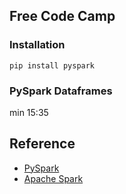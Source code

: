 ## Free Code Camp

### Installation
```
pip install pyspark
```
### PySpark Dataframes
min 15:35

## Reference



- [PySpark](https://www.youtube.com/watch?v=_C8kWso4ne4)
- [Apache Spark](https://www.youtube.com/watch?v=F8pyaR4uQ2g)


